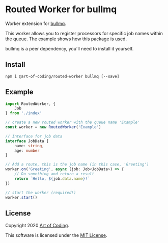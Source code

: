 # Routed Worker for bullmq

Worker extension for [bullmq](https://github.com/taskforcesh/bullmq).

This worker allows you to register processors for specific job names
within the queue. The example shows how this package is used.

bullmq is a peer dependency, you'll need to install it yourself.

## Install

```
npm i @art-of-coding/routed-worker bullmq [--save]
```

## Example

```ts
import RoutedWorker, {
    Job
} from './index'

// create a new routed worker with the queue name 'Example'
const worker = new RoutedWorker('Example')

// Interface for job data
interface JobData {
    name: string,
    age: number
}

// Add a route, this is the job name (in this case, 'Greeting')
worker.on('Greeting', async (job: Job<JobData>) => {
    // Do something and return a result
    return `Hello, ${job.data.name}!`
})

// start the worker (required!)
worker.start()
```

## License

Copyright 2020 [Art of Coding](http://artofcoding.nl).

This software is licensed under the [MIT License](LICENSE).
